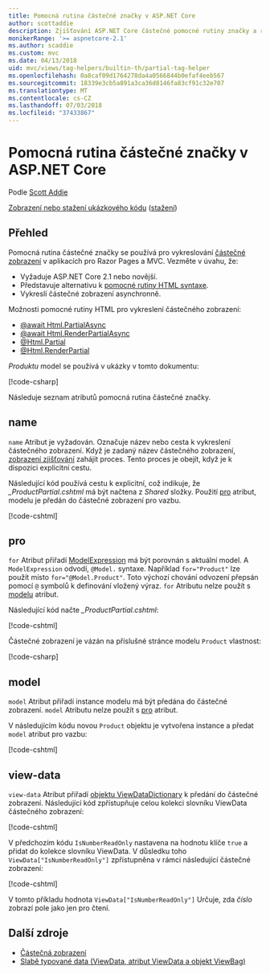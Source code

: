```yaml
---
title: Pomocná rutina částečné značky v ASP.NET Core
author: scottaddie
description: Zjišťování ASP.NET Core částečné pomocné rutiny značky a role, každá z jeho atributy přehrávání ve vykreslení částečného zobrazení.
monikerRange: '>= aspnetcore-2.1'
ms.author: scaddie
ms.custom: mvc
ms.date: 04/13/2018
uid: mvc/views/tag-helpers/builtin-th/partial-tag-helper
ms.openlocfilehash: 0a8caf09d1764278da4a0566844b0efaf4eeb567
ms.sourcegitcommit: 18339e3cb5a891a3ca36d8146fa83cf91c32e707
ms.translationtype: MT
ms.contentlocale: cs-CZ
ms.lasthandoff: 07/03/2018
ms.locfileid: "37433867"
---
```

# <a name="partial-tag-helper-in-aspnet-core"></a>Pomocná rutina částečné značky v ASP.NET Core

Podle [Scott Addie](https://github.com/scottaddie)

[Zobrazení nebo stažení ukázkového kódu](https://github.com/aspnet/Docs/tree/master/aspnetcore/mvc/views/tag-helpers/built-in/samples) ([stažení](xref:tutorials/index#how-to-download-a-sample))

## <a name="overview"></a>Přehled

Pomocná rutina částečné značky se používá pro vykreslování [částečné zobrazení](xref:mvc/views/partial) v aplikacích pro Razor Pages a MVC. Vezměte v úvahu, že:

* Vyžaduje ASP.NET Core 2.1 nebo novější.
* Představuje alternativu k [pomocné rutiny HTML syntaxe](xref:mvc/views/partial#reference-a-partial-view).
* Vykreslí částečné zobrazení asynchronně.

Možnosti pomocné rutiny HTML pro vykreslení částečného zobrazení:

* [@await Html.PartialAsync](/dotnet/api/microsoft.aspnetcore.mvc.rendering.htmlhelperpartialextensions.partialasync)
* [@await Html.RenderPartialAsync](/dotnet/api/microsoft.aspnetcore.mvc.rendering.htmlhelperpartialextensions.renderpartialasync)
* [@Html.Partial](/dotnet/api/microsoft.aspnetcore.mvc.rendering.htmlhelperpartialextensions.partial)
* [@Html.RenderPartial](/dotnet/api/microsoft.aspnetcore.mvc.rendering.htmlhelperpartialextensions.renderpartial)

*Produktu* model se používá v ukázky v tomto dokumentu:

[!code-csharp[](samples/TagHelpersBuiltIn/Models/Product.cs)]

Následuje seznam atributů pomocná rutina částečné značky.

## <a name="name"></a>name

`name` Atribut je vyžadován. Označuje název nebo cesta k vykreslení částečného zobrazení. Když je zadaný název částečného zobrazení, [zobrazení zjišťování](xref:mvc/views/overview#view-discovery) zahájit proces. Tento proces je obejít, když je k dispozici explicitní cestu.

Následující kód používá cestu k explicitní, což indikuje, že *_ProductPartial.cshtml* má být načtena z *Shared* složky. Použití [pro](#for) atribut, modelu je předán do částečné zobrazení pro vazbu.

[!code-cshtml[](samples/TagHelpersBuiltIn/Pages/Product.cshtml?name=snippet_Name)]

## <a name="for"></a>pro

`for` Atribut přiřadí [ModelExpression](/dotnet/api/microsoft.aspnetcore.mvc.viewfeatures.modelexpression) má být porovnán s aktuální model. A `ModelExpression` odvodí, `@Model.` syntaxe. Například `for="Product"` lze použít místo `for="@Model.Product"`. Toto výchozí chování odvození přepsán pomocí `@` symbolů k definování vložený výraz. `for` Atributu nelze použít s [modelu](#model) atribut.

Následující kód načte *_ProductPartial.cshtml*:

[!code-cshtml[](samples/TagHelpersBuiltIn/Pages/Product.cshtml?name=snippet_For)]

Částečné zobrazení je vázán na příslušné stránce modelu `Product` vlastnost:

[!code-csharp[](samples/TagHelpersBuiltIn/Pages/Product.cshtml.cs?highlight=8)]

## <a name="model"></a>model

`model` Atribut přiřadí instance modelu má být předána do částečné zobrazení. `model` Atributu nelze použít s [pro](#for) atribut.

V následujícím kódu novou `Product` objektu je vytvořena instance a předat `model` atribut pro vazbu:

[!code-cshtml[](samples/TagHelpersBuiltIn/Pages/Product.cshtml?name=snippet_Model)]

## <a name="view-data"></a>view-data

`view-data` Atribut přiřadí [objektu ViewDataDictionary](/dotnet/api/microsoft.aspnetcore.mvc.viewfeatures.viewdatadictionary) k předání do částečné zobrazení. Následující kód zpřístupňuje celou kolekci slovníku ViewData částečného zobrazení:

[!code-cshtml[](samples/TagHelpersBuiltIn/Pages/Product.cshtml?name=snippet_ViewData&highlight=5-)]

V předchozím kódu `IsNumberReadOnly` nastavena na hodnotu klíče `true` a přidat do kolekce slovníku ViewData. V důsledku toho `ViewData["IsNumberReadOnly"]` zpřístupněna v rámci následující částečné zobrazení:

[!code-cshtml[](samples/TagHelpersBuiltIn/Pages/Shared/_ProductViewDataPartial.cshtml?highlight=5)]

V tomto příkladu hodnota `ViewData["IsNumberReadOnly"]` Určuje, zda *číslo* zobrazí pole jako jen pro čtení.

## <a name="additional-resources"></a>Další zdroje

* [Částečná zobrazení](xref:mvc/views/partial)
* [Slabě typované data (ViewData, atribut ViewData a objekt ViewBag)](xref:mvc/views/overview#weakly-typed-data-viewdata-viewdata-attribute-and-viewbag)
